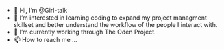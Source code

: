 - 👋 Hi, I’m @Girl-talk
- 👀 I’m interested in learning coding to expand my project managment skillset and better understand the workflow of the people I interact with.
- 🌱 I’m currently working through The Oden Project.
- 📫 How to reach me ...

<!---
Girl-talk/Girl-talk is a ✨ special ✨ repository because its `README.md` (this file) appears on your GitHub profile.
You can click the Preview link to take a look at your changes.
--->
